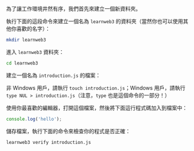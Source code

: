 為了讓工作環境井然有序，我們首先來建立一個新資料夾。

執行下面的這段命令來建立一個名為 `learnweb3` 的資料夾（當然你也可以使用其他你喜歡的名字）：

```bash
mkdir learnweb3
```

進入 `learnweb3` 資料夾：

```bash
cd learnweb3
```

建立一個名為 `introduction.js` 的檔案：

非 Windows 用戶，請執行 `touch introduction.js`；Windows 用戶，請執行 `type NUL > introduction.js`（注意，`type` 也是這個命令的一部分！）

使用你最喜歡的編輯器，打開這個檔案，然後將下面這行程式碼加入到檔案中：

```js
console.log('hello');
```

儲存檔案，執行下面的命令來檢查你的程式是否正確：

```bash
learnweb3 verify introduction.js
```
